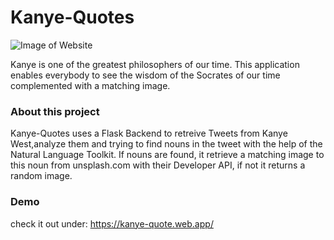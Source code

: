 # Kanye-Quotes

![Image of Website](https://octodex.github.com/images/yaktocat.png)

Kanye is one of the greatest philosophers of our time.
This application enables everybody to see the wisdom of the Socrates of our time complemented with a matching image.


### About this project
Kanye-Quotes uses a Flask Backend to retreive Tweets from Kanye West,analyze them and trying to find nouns in the tweet with the help of the Natural Language Toolkit.
If nouns are found, it retrieve a matching image to this noun from unsplash.com with their Developer API, if not it returns a random image.

### Demo

check it out under: https://kanye-quote.web.app/
